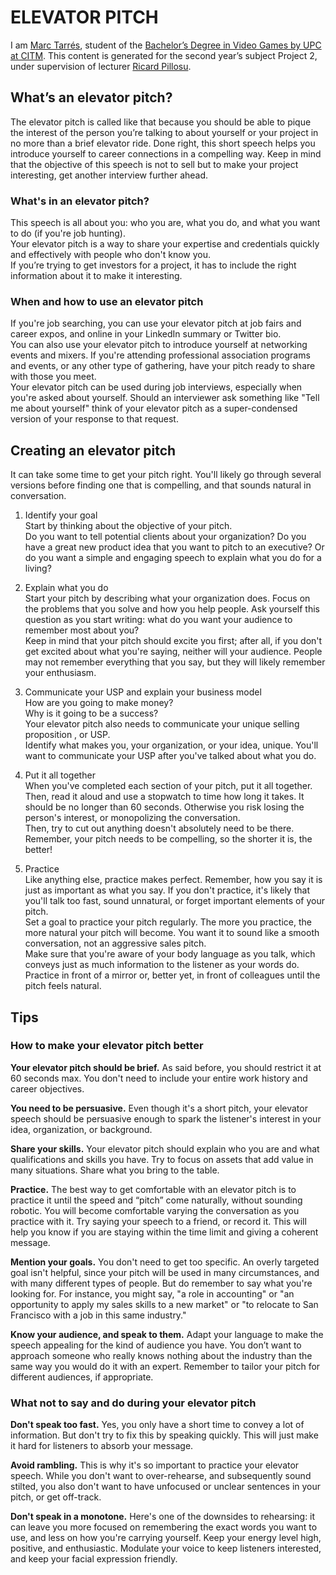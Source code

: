 # ELEVATOR PITCH  
  
I am [Marc Tarrés](), student of the
[Bachelor’s Degree in Video Games by UPC at CITM](https://www.citm.upc.edu/ing/estudis/graus-videojocs/). This content is generated for the second year’s subject Project 2, under supervision of lecturer [Ricard Pillosu](https://es.linkedin.com/in/ricardpillosu).  

## What’s an elevator pitch?  

The elevator pitch is called like that because you should be able to pique the interest of the person you’re talking to about yourself or your project in no more than a brief elevator ride. Done right, this short speech helps you introduce yourself to career connections in a compelling way.
Keep in mind that the objective of this speech is not to sell but to make your project interesting, get another interview further ahead.  

### What's in an elevator pitch?

This speech is all about you: who you are, what you do, and what you want to do (if you're job hunting).  
Your elevator pitch is a way to share your expertise and credentials quickly and effectively with people who don't know you.  
If you’re trying to get investors for a project, it has to include the right information about it to make it interesting.  

### When and how to use an elevator pitch

If you're job searching, you can use your elevator pitch at job fairs and career expos, and online in your LinkedIn summary or Twitter bio.  
You can also use your elevator pitch to introduce yourself at networking events and mixers. If you're attending professional association programs and events, or any other type of gathering, have your pitch ready to share with those you meet.  
Your elevator pitch can be used during job interviews, especially when you're asked about yourself. Should an interviewer ask something like "Tell me about yourself" think of your elevator pitch as a super-condensed version of your response to that request.
 
 
## Creating an elevator pitch  
  
It can take some time to get your pitch right. You'll likely go through several versions before finding one that is compelling, and that sounds natural in conversation.  
  
1. Identify your goal  
Start by thinking about the objective of your pitch.  
Do you want to tell potential clients about your organization? Do you have a great new product idea that you want to pitch to an executive? Or do you want a simple and engaging speech to explain what you do for a living?  
  
2. Explain what you do  
Start your pitch by describing what your organization does. Focus on the problems that you solve and how you help people. 
Ask yourself this question as you start writing: what do you want your audience to remember most about you?  
Keep in mind that your pitch should excite you first; after all, if you don't get excited about what you're saying, neither will your audience. People may not remember everything that you say, but they will likely remember your enthusiasm.  
  
3. Communicate your USP and explain your business model  
How are you going to make money?  
Why is it going to be a success?  
Your elevator pitch also needs to communicate your unique selling proposition , or USP.  
Identify what makes you, your organization, or your idea, unique. You'll want to communicate your USP after you've talked about what you do.  
  
4. Put it all together  
When you've completed each section of your pitch, put it all together.  
Then, read it aloud and use a stopwatch to time how long it takes. It should be no longer than 60 seconds. Otherwise you risk losing the person's interest, or monopolizing the conversation.  
Then, try to cut out anything doesn't absolutely need to be there. Remember, your pitch needs to be compelling, so the shorter it is, the better!  
  
5. Practice  
Like anything else, practice makes perfect. Remember, how you say it is just as important as what you say. If you don't practice, it's likely that you'll talk too fast, sound unnatural, or forget important elements of your pitch.  
Set a goal to practice your pitch regularly. The more you practice, the more natural your pitch will become. You want it to sound like a smooth conversation, not an aggressive sales pitch.  
Make sure that you're aware of your body language  as you talk, which conveys just as much information to the listener as your words do. Practice in front of a mirror or, better yet, in front of colleagues until the pitch feels natural.  
 

## Tips  

### How to make your elevator pitch better  
  
  

**Your elevator pitch should be brief.** As said before, you should restrict it at 60 seconds max. You don't need to include your entire work history and career objectives.  

**You need to be persuasive.** Even though it's a short pitch, your elevator speech should be persuasive enough to spark the listener's interest in your idea, organization, or background.  

**Share your skills.** Your elevator pitch should explain who you are and what qualifications and skills you have. Try to focus on assets that add value in many situations. Share what you bring to the table.   

**Practice.** The best way to get comfortable with an elevator pitch is to practice it until the speed and “pitch” come naturally, without sounding robotic. You will become comfortable varying the conversation as you practice with it. Try saying your speech to a friend, or record it. This will help you know if you are staying within the time limit and giving a coherent message.   

**Mention your goals.** You don't need to get too specific. An overly targeted goal isn't helpful, since your pitch will be used in many circumstances, and with many different types of people. But do remember to say what you're looking for. For instance, you might say, "a role in accounting" or "an opportunity to apply my sales skills to a new market" or "to relocate to San Francisco with a job in this same industry."   

**Know your audience, and speak to them.** Adapt your language to make the speech appealing for the kind of audience you have. You don’t want to approach someone who really knows nothing about the industry than the same way you would do it with an expert. Remember to tailor your pitch for different audiences, if appropriate.  

### What not to say and do during your elevator pitch

**Don't speak too fast.** Yes, you only have a short time to convey a lot of information. But don't try to fix this by speaking quickly. This will just make it hard for listeners to absorb your message.  

**Avoid rambling.** This is why it's so important to practice your elevator speech.
While you don't want to over-rehearse, and subsequently sound stilted, you also don't want to have unfocused or unclear sentences in your pitch, or get off-track. 
 
**Don't speak in a monotone.** Here's one of the downsides to rehearsing: it can leave you more focused on remembering the exact words you want to use, and less on how you're carrying yourself. Keep your energy level high, positive, and enthusiastic. Modulate your voice to keep listeners interested, and keep your facial expression friendly. 
